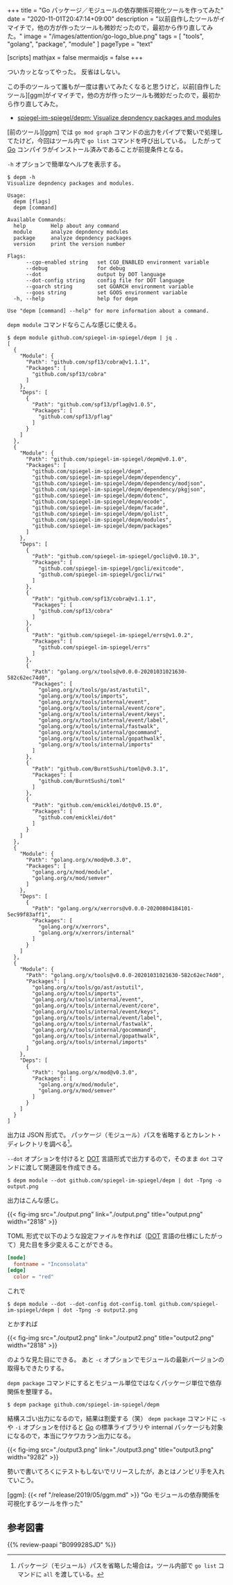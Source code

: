 +++
title = "Go パッケージ／モジュールの依存関係可視化ツールを作ってみた"
date =  "2020-11-01T20:47:14+09:00"
description = "以前自作したツールがイマイチで，他の方が作ったツールも微妙だったので，最初から作り直してみた。"
image = "/images/attention/go-logo_blue.png"
tags  = [ "tools", "golang", "package", "module" ]
pageType = "text"

[scripts]
  mathjax = false
  mermaidjs = false
+++

ついカッとなってやった。
反省はしない。

この手のツールって誰もが一度は書いてみたくなると思うけど，以前[自作したツール][ggm]がイマイチで，他の方が作ったツールも微妙だったので，最初から作り直してみた。

- [spiegel-im-spiegel/depm: Visualize depndency packages and modules](https://github.com/spiegel-im-spiegel/depm)

[前のツール][ggm] では `go mod graph` コマンドの出力をパイプで繋いで処理してたけど，今回はツール内で `go list` コマンドを呼び出している。
したがって [Go] コンパイラがインストール済みであることが前提条件となる。

`-h` オプションで簡単なヘルプを表示する。

```text
$ depm -h
Visualize depndency packages and modules.

Usage:
  depm [flags]
  depm [command]

Available Commands:
  help        Help about any command
  module      analyze depndency modules
  package     analyze depndency packages
  version     print the version number

Flags:
      --cgo-enabled string   set CGO_ENABLED environment variable
      --debug                for debug
      --dot                  output by DOT language
      --dot-config string    config file for DOT language
      --goarch string        set GOARCH environment variable
      --goos string          set GOOS environment variable
  -h, --help                 help for depm

Use "depm [command] --help" for more information about a command.
```

`depm module` コマンドならこんな感じに使える。

```text
$ depm module github.com/spiegel-im-spiegel/depm | jq .
[
  {
    "Module": {
      "Path": "github.com/spf13/cobra@v1.1.1",
      "Packages": [
        "github.com/spf13/cobra"
      ]
    },
    "Deps": [
      {
        "Path": "github.com/spf13/pflag@v1.0.5",
        "Packages": [
          "github.com/spf13/pflag"
        ]
      }
    ]
  },
  {
    "Module": {
      "Path": "github.com/spiegel-im-spiegel/depm@v0.1.0",
      "Packages": [
        "github.com/spiegel-im-spiegel/depm",
        "github.com/spiegel-im-spiegel/depm/dependency",
        "github.com/spiegel-im-spiegel/depm/dependency/modjson",
        "github.com/spiegel-im-spiegel/depm/dependency/pkgjson",
        "github.com/spiegel-im-spiegel/depm/dotenc",
        "github.com/spiegel-im-spiegel/depm/ecode",
        "github.com/spiegel-im-spiegel/depm/facade",
        "github.com/spiegel-im-spiegel/depm/golist",
        "github.com/spiegel-im-spiegel/depm/modules",
        "github.com/spiegel-im-spiegel/depm/packages"
      ]
    },
    "Deps": [
      {
        "Path": "github.com/spiegel-im-spiegel/gocli@v0.10.3",
        "Packages": [
          "github.com/spiegel-im-spiegel/gocli/exitcode",
          "github.com/spiegel-im-spiegel/gocli/rwi"
        ]
      },
      {
        "Path": "github.com/spf13/cobra@v1.1.1",
        "Packages": [
          "github.com/spf13/cobra"
        ]
      },
      {
        "Path": "github.com/spiegel-im-spiegel/errs@v1.0.2",
        "Packages": [
          "github.com/spiegel-im-spiegel/errs"
        ]
      },
      {
        "Path": "golang.org/x/tools@v0.0.0-20201031021630-582c62ec74d0",
        "Packages": [
          "golang.org/x/tools/go/ast/astutil",
          "golang.org/x/tools/imports",
          "golang.org/x/tools/internal/event",
          "golang.org/x/tools/internal/event/core",
          "golang.org/x/tools/internal/event/keys",
          "golang.org/x/tools/internal/event/label",
          "golang.org/x/tools/internal/fastwalk",
          "golang.org/x/tools/internal/gocommand",
          "golang.org/x/tools/internal/gopathwalk",
          "golang.org/x/tools/internal/imports"
        ]
      },
      {
        "Path": "github.com/BurntSushi/toml@v0.3.1",
        "Packages": [
          "github.com/BurntSushi/toml"
        ]
      },
      {
        "Path": "github.com/emicklei/dot@v0.15.0",
        "Packages": [
          "github.com/emicklei/dot"
        ]
      }
    ]
  },
  {
    "Module": {
      "Path": "golang.org/x/mod@v0.3.0",
      "Packages": [
        "golang.org/x/mod/module",
        "golang.org/x/mod/semver"
      ]
    },
    "Deps": [
      {
        "Path": "golang.org/x/xerrors@v0.0.0-20200804184101-5ec99f83aff1",
        "Packages": [
          "golang.org/x/xerrors",
          "golang.org/x/xerrors/internal"
        ]
      }
    ]
  },
  {
    "Module": {
      "Path": "golang.org/x/tools@v0.0.0-20201031021630-582c62ec74d0",
      "Packages": [
        "golang.org/x/tools/go/ast/astutil",
        "golang.org/x/tools/imports",
        "golang.org/x/tools/internal/event",
        "golang.org/x/tools/internal/event/core",
        "golang.org/x/tools/internal/event/keys",
        "golang.org/x/tools/internal/event/label",
        "golang.org/x/tools/internal/fastwalk",
        "golang.org/x/tools/internal/gocommand",
        "golang.org/x/tools/internal/gopathwalk",
        "golang.org/x/tools/internal/imports"
      ]
    },
    "Deps": [
      {
        "Path": "golang.org/x/mod@v0.3.0",
        "Packages": [
          "golang.org/x/mod/module",
          "golang.org/x/mod/semver"
        ]
      }
    ]
  }
]
```

出力は JSON 形式で。
パッケージ（モジュール）パスを省略するとカレント・ディレクトリを調べる[^l1]。

[^l1]: パッケージ（モジュール）パスを省略した場合は，ツール内部で `go list` コマンドに `all` を渡している。

`--dot` オプションを付けると [DOT] 言語形式で出力するので，そのまま `dot` コマンドに渡して関連図を作成できる。

```text
$ depm module --dot github.com/spiegel-im-spiegel/depm | dot -Tpng -o output.png
```

出力はこんな感じ。

{{< fig-img src="./output.png" link="./output.png" title="output.png" width="2818" >}}

TOML 形式で以下のような設定ファイルを作れば（[DOT] 言語の仕様にしたがって）見た目を多少変えることができる。

```toml
[node]
  fontname = "Inconsolata"
[edge]
  color = "red"
```

これで

```text
$ depm module --dot --dot-config dot-config.toml github.com/spiegel-im-spiegel/depm | dot -Tpng -o output2.png
```

とかすれば

{{< fig-img src="./output2.png" link="./output2.png" title="output2.png" width="2818" >}}

のような見た目にできる。
あと `-c` オプションでモジュールの最新バージョンの取得もできたりする。

`depm package` コマンドにするとモジュール単位ではなくパッケージ単位で依存関係を整理する。

```text
$ depm package github.com/spiegel-im-spiegel/depm
```

結構スゴい出力になるので，結果は割愛する（笑）
`depm package` コマンドに `-s` や `-i` オプションを付けると [Go] の標準ライブラリや internal パッケージも対象になるので，本当にワケワカラン出力になる。

{{< fig-img src="./output3.png" link="./output3.png" title="output3.png" width="9282" >}}

勢いで書いてろくにテストもしないでリリースしたが，あとはノンビリ手を入れていこう。

[Go]: https://golang.org/ "The Go Programming Language"
[graphviz]: https://www.graphviz.org/ "Graphviz - Graph Visualization Software"
[DOT]: https://graphviz.gitlab.io/_pages/doc/info/lang.html "The DOT Language"
[github.com/emicklei/dot]: https://github.com/emicklei/dot "emicklei/dot: Go package for writing descriptions using the Graphviz DOT language"
[ggm]: {{< ref "/release/2019/05/ggm.md" >}} "Go モジュールの依存関係を可視化するツールを作った"


## 参考図書

{{% review-paapi "B099928SJD" %}} <!-- プログラミング言語Go -->
